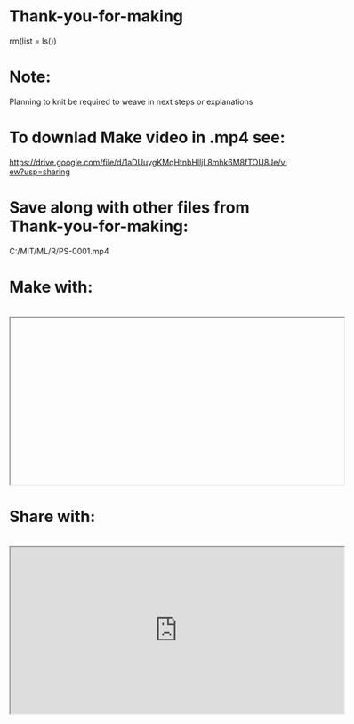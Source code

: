 # Thank-you-for-making
rm(list = ls())
# Note:
Planning to knit be required to weave in next steps or explanations
# To downlad Make video in .mp4 see:
https://drive.google.com/file/d/1aDUuygKMqHtnbHlljL8mhk6M8fTOU8Je/view?usp=sharing
# Save along with other files from Thank-you-for-making:
C:/MIT/ML/R/PS-0001.mp4
# Make with:
<br>
<iframe
    width="600"
    height="300"
    src="file://C:/MIT/ML/R/PS-0001.mp4">
</iframe>
<br>

# Share with:
<br>
<iframe
    width="600"
    height="300"
    src="https://drive.google.com/file/d/1aDUuygKMqHtnbHlljL8mhk6M8fTOU8Je/preview">
</iframe>
<br>
